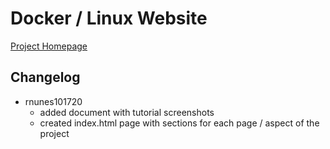# Docker / Linux Website

[Project Homepage](https://rn44.github.io/dockerLinuxWebsite/)

## Changelog
* rnunes101720
  * added document with tutorial screenshots
  * created index.html page with sections for each page / aspect of the project

